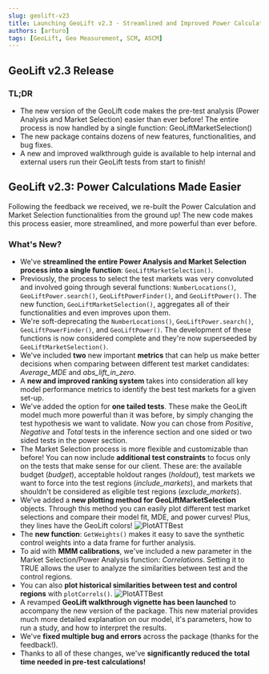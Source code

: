```yaml
---
slug: geolift-v23
title: Launching GeoLift v2.3 - Streamlined and Improved Power Calculations
authors: [arturo]
tags: [GeoLift, Geo Measurement, SCM, ASCM]
---
```


## GeoLift v2.3 Release

### TL;DR
- The new version of the GeoLift code makes the pre-test analysis (Power Analysis and Market Selection) easier than ever before! The entire process is now handled by a single function: GeoLiftMarketSelection()
- The new package contains dozens of new features, functionalities, and bug fixes.
- A new and improved walkthrough guide is available to help internal and external users run their GeoLift tests from start to finish!

## GeoLift v2.3: Power Calculations Made Easier
Following the feedback we received, we re-built the Power Calculation and Market Selection functionalities from the ground up! The new code makes this process easier, more streamlined, and more powerful than ever before.

### What's New?
- We've **streamlined the entire Power Analysis and Market Selection process into a single function**: `GeoLiftMarketSelection()`.
- Previously, the process to select the test markets was very convoluted and involved going through several functions: `NumberLocations()`, `GeoLiftPower.search()`, `GeoLiftPowerFinder()`, and `GeoLiftPower()`. The new function, `GeoLiftMarketSelection()`, aggregates all of their functionalities and even improves upon them.
- We're soft-deprecating the `NumberLocations()`, `GeoLiftPower.search()`, `GeoLiftPowerFinder()`, and `GeoLiftPower()`. The development of these functions is now considered complete and they're now superseeded by `GeoLiftMarketSelection()`.
- We've included **two** new important **metrics** that can help us make better decisions when comparing between different test market candidates: _Average_MDE_ and _abs_lift_in_zero_.
- A **new and improved ranking system** takes into consideration all key model performance metrics to identify the best test markets for a given set-up.
- We've added the option for **one tailed tests**.  These make the GeoLift model much more powerful than it was before, by simply changing the test hypothesis we want to validate.  Now you can chose from _Positive_, _Negative_ and _Total_ tests in the inference section and one sided or two sided tests in the power section.
- The Market Selection process is more flexible and customizable than before! You can now include **additional test constraints** to focus only on the tests that make sense for our client. These are: the available budget (_budget_), acceptable holdout ranges (_holdout_), test markets we want to force into the test regions (_include_markets_), and markets that shouldn't be considered as eligible test regions (_exclude_markets_).
- We've added a **new plotting method for GeoLiftMarketSelection** objects. Through this method you can easily plot different test market selections and compare their model fit, MDE, and power curves! Plus, they lines have the GeoLift colors!
![PlotATTBest](/img/GeoLiftMarketSelection_Plot2-1.png)
- The **new function**: `GetWeights()` makes it easy to save the synthetic control weights into a data frame for further analysis.
- To aid with **MMM calibrations**, we've included a new parameter in the Market Selection/Power Analysis function: _Correlations_. Setting it to TRUE allows the user to analyze the similarities between test and the control regions.
- You can also **plot historical similarities between test and control regions** with `plotCorrels()`.
![PlotATTBest](/img/plotcorrels.png)
- A revamped **GeoLift walkthrough vignette has been launched** to accompany the new version of the package. This new material provides much more detailed explanation on our model, it's parameters, how to run a study, and how to interpret the results.
- We've **fixed multiple bug and errors** across the package (thanks for the feedback!).
- Thanks to all of these changes, we've **significantly reduced the total time needed in pre-test calculations!**
